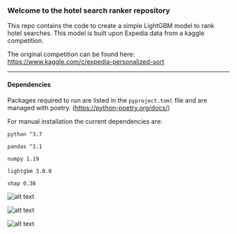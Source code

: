 ### Welcome to the hotel search ranker repository
This repo contains the code to create a simple LightGBM model to rank hotel searches. This model is built upon Expedia data from a kaggle competition.

The original competition can be found here: <https://www.kaggle.com/c/expedia-personalized-sort>

---

#### Dependencies
Packages required to run are listed in the `pyproject.toml` file and are managed with poetry. (<https://python-poetry.org/docs/>)

For manual installation the current dependencies are:

`python ^3.7`

`pandas ^1.1`

`numpy 1.19`

`lightgbm 3.0.0`

`shap 0.36`


![alt text](https://upload.wikimedia.org/wikipedia/commons/f/f8/Python_logo_and_wordmark.svg "Logo Python")

![alt text](https://lightgbm.readthedocs.io/en/latest/_images/LightGBM_logo_black_text.svg "Logo LightGBM")

![alt text](https://user-images.githubusercontent.com/38404461/65588818-7734b500-df88-11e9-907c-a0bc0c0fdfc1.png "Logo SHAP")


